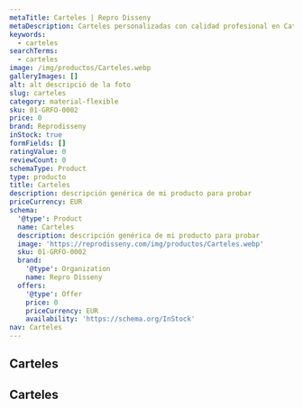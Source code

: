 ```yaml
---
metaTitle: Carteles | Repro Disseny
metaDescription: Carteles personalizadas con calidad profesional en Cataluña.
keywords:
  - carteles
searchTerms:
  - carteles
image: /img/productos/Carteles.webp
galleryImages: []
alt: alt descripció de la foto
slug: carteles
category: material-flexible
sku: 01-GRFO-0002
price: 0
brand: Reprodisseny
inStock: true
formFields: []
ratingValue: 0
reviewCount: 0
schemaType: Product
type: producto
title: Carteles
description: descripción genérica de mi producto para probar
priceCurrency: EUR
schema:
  '@type': Product
  name: Carteles
  description: descripción genérica de mi producto para probar
  image: 'https://reprodisseny.com/img/productos/Carteles.webp'
  sku: 01-GRFO-0002
  brand:
    '@type': Organization
    name: Repro Disseny
  offers:
    '@type': Offer
    price: 0
    priceCurrency: EUR
    availability: 'https://schema.org/InStock'
nav: Carteles
---
```


## Carteles

## Carteles
